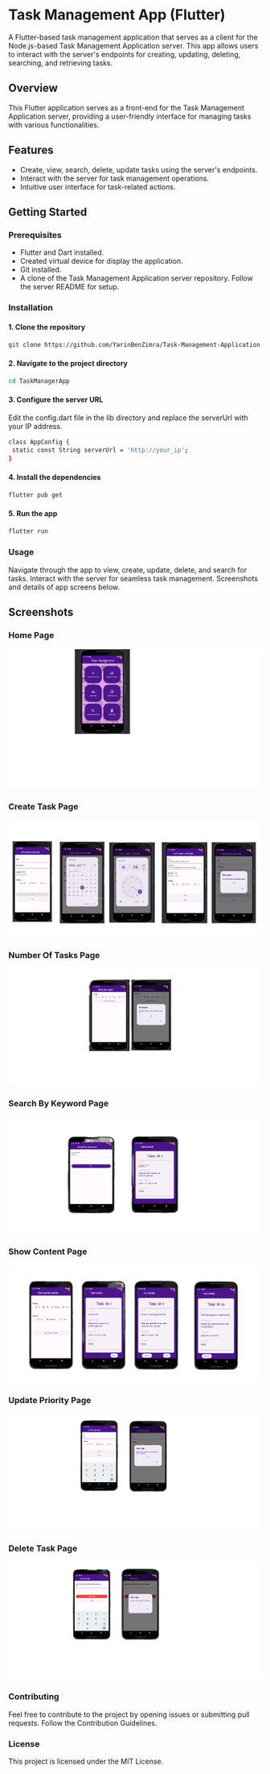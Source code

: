 # Task Management App (Flutter)
A Flutter-based task management application that serves as a client for the Node.js-based Task Management Application server.
This app allows users to interact with the server's endpoints for creating, updating, deleting, searching, and retrieving tasks.

## Overview

This Flutter application serves as a front-end for the Task Management Application server, 
providing a user-friendly interface for managing tasks with various functionalities.

## Features

- Create, view, search, delete, update tasks using the server's endpoints.
- Interact with the server for task management operations.
- Intuitive user interface for task-related actions.

## Getting Started

### Prerequisites

- Flutter and Dart installed.
- Created virtual device for display the application.
- Git installed.
- A clone of the Task Management Application server repository. Follow the server README for setup.

### Installation

#### 1. Clone the repository

   ```bash 
   git clone https://github.com/YarinBenZimra/Task-Management-Application.git
```

#### 2. Navigate to the project directory

  ```bash 
cd TaskManagerApp
```

#### 3. Configure the server URL
   Edit the config.dart file in the lib directory and replace the serverUrl with your IP address.

 ```bash
class AppConfig {
  static const String serverUrl = 'http://your_ip';
}
```

#### 4. Install the dependencies

 ```bash 
 flutter pub get
```

#### 5. Run the app

 ```bash 
flutter run
```

### Usage
Navigate through the app to view, create, update, delete, and search for tasks.
Interact with the server for seamless task management.
Screenshots and details of app screens below.

## Screenshots
### Home Page

![](/Screenshots/Home_Page.png)

### Create Task Page

![](/Screenshots/Create_A_New_Task.png)

### Number Of Tasks Page

![](/Screenshots/Number_Of_Tasks.png)

### Search By Keyword Page

![](/Screenshots/Search_By_Keyword.png)

### Show Content Page

![](/Screenshots/Show_Content.png)

### Update Priority Page

![](/Screenshots/Update_Priority.png)

### Delete Task Page

![](/Screenshots/Delete_Task.png)


### Contributing
Feel free to contribute to the project by opening issues or submitting pull requests. Follow the Contribution Guidelines.

### License
This project is licensed under the MIT License.




